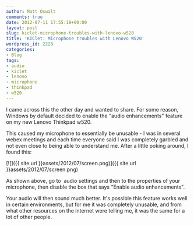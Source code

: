 ```yaml
---
author: Matt Oswalt
comments: true
date: 2012-07-11 17:55:19+00:00
layout: post
slug: kiclet-microphone-troubles-with-lenovo-w520
title: 'KIClet: Microphone troubles with Lenovo W520'
wordpress_id: 2228
categories:
- Blog
tags:
- audio
- kiclet
- lenovo
- microphone
- thinkpad
- w520
---
```


I came across this the other day and wanted to share. For some reason, Windows by default decided to enable the "audio enhancements" feature on my new Lenovo Thinkpad w520.

This caused my microphone to essentially be unusable - I was in several webex meetings and each time everyone said I was completely garbled and not even close to being able to understand me. After a little poking around, I found this:

[![]({{ site.url }}assets/2012/07/screen.png)]({{ site.url }}assets/2012/07/screen.png)

As shown above, go to  audio settings and then to the properties of your microphone, then disable the box that says "Enable audio enhancements".

Your audio will then sound much better. It's possible this feature works well in certain environments, but for me it was completely unusable, and from what other resources on the internet were telling me, it was the same for a lot of other people.
